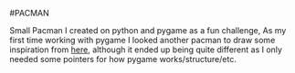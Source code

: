 #PACMAN

Small Pacman I created on python and pygame as a fun challenge, As my first time working with pygame I looked another pacman to draw some inspiration from [here](https://github.com/janjilecek/pacman_python_pygame/blob/main/pacman.py), although it ended up being quite different as I only needed some pointers for how pygame works/structure/etc.